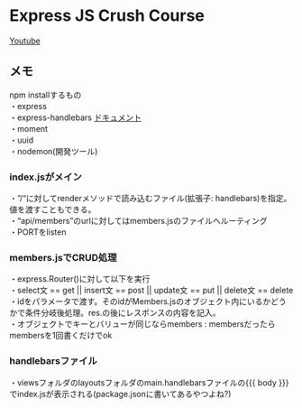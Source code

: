 # Express JS Crush Course

[Youtube](https://www.youtube.com/watch?v=L72fhGm1tfE)

## メモ
npm installするもの  
・express  
・express-handlebars [ドキュメント](https://www.npmjs.com/package/express-handlebars)  
・moment  
・uuid  
・nodemon(開発ツール)  

### index.jsがメイン
・”/“に対してrenderメソッドで読み込むファイル(拡張子: handlebars)を指定。値を渡すこともできる。  
・“api/members”のurlに対してはmembers.jsのファイルへルーティング  
・PORTをlisten  

### members.jsでCRUD処理
・express.Router()に対して以下を実行  
・select文 == get || insert文 == post || update文 == put || delete文 == delete  
・idをパラメータで渡す。そのidがMembers.jsのオブジェクト内にいるかどうかで条件分岐後処理。res.の後にレスポンスの内容を記入。  
・オブジェクトでキーとバリューが同じならmembers : membersだったらmembersを1回書くだけでok  

### handlebarsファイル
・viewsフォルダのlayoutsフォルダのmain.handlebarsファイルの{{{ body }}}でindex.jsが表示される(package.jsonに書いてあるやつよね?)   
